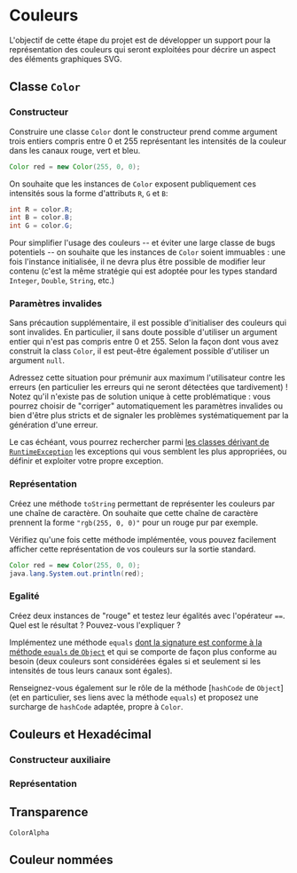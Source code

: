 Couleurs
================================================================================

L'objectif de cette étape du projet est de développer un support pour la
représentation des couleurs qui seront exploitées pour décrire un aspect
des éléments graphiques SVG.

Classe `Color`
--------------------------------------------------------------------------------

### Constructeur

Construire une classe `Color` dont le constructeur prend comme argument
trois entiers compris entre 0 et 255 représentant les intensités de la
couleur dans les canaux rouge, vert et bleu.

```java
Color red = new Color(255, 0, 0);
```

On souhaite que les instances de `Color` exposent publiquement ces
intensités sous la forme d'attributs `R`, `G` et `B`:

```java
int R = color.R;
int B = color.B;
int G = color.G;
```

Pour simplifier l'usage des couleurs -- et éviter une large classe de bugs
potentiels -- on souhaite que les instances de `Color` soient immuables : une
fois l'instance initialisée, il ne devra plus être possible de modifier
leur contenu (c'est la même stratégie qui est adoptée pour les types standard 
`Integer`, `Double`, `String`, etc.)

### Paramètres invalides

Sans précaution supplémentaire, il est possible d'initialiser des couleurs qui
sont invalides. En particulier, il sans doute possible d'utiliser un argument 
entier qui n'est pas compris entre 0 et 255. Selon la façon dont vous avez
construit la class `Color`, il est peut-être également possible d'utiliser
un argument `null`.

Adressez cette situation pour prémunir aux maximum l'utilisateur contre les
erreurs (en particulier les erreurs qui ne seront détectées que tardivement) ! 
Notez qu'il n'existe pas de solution unique à cette problématique : vous pourrez
choisir de "corriger" automatiquement les paramètres invalides ou bien d'être
plus stricts et de signaler les problèmes systématiquement par la génération 
d'une erreur.

Le cas échéant, vous pourrez rechercher parmi [les classes dérivant de
`RuntimeException`](https://docs.oracle.com/javase/8/docs/api/java/lang/RuntimeException.html)
les exceptions qui vous semblent les plus appropriées, ou définir et exploiter 
votre propre exception.

### Représentation 

Créez une méthode `toString` permettant de représenter les couleurs par une
chaîne de caractère. On souhaite que cette chaîne de caractère prennent la
forme `"rgb(255, 0, 0)"` pour un rouge pur par exemple.

Vérifiez qu'une fois cette méthode implémentée, vous pouvez facilement
afficher cette représentation de vos couleurs sur la sortie standard.

```java
Color red = new Color(255, 0, 0);
java.lang.System.out.println(red);
```

### Egalité

Créez deux instances de "rouge" et testez leur égalités avec l'opérateur `==`.
Quel est le résultat ? Pouvez-vous l'expliquer ?

Implémentez une méthode `equals` [dont la signature est conforme à la méthode
`equals` de `Object`](https://docs.oracle.com/javase/8/docs/api/java/util/Objects.html)
et qui se comporte de façon plus conforme au besoin (deux couleurs sont considérées
égales si et seulement si les intensités de tous leurs canaux sont égales).

Renseignez-vous également sur le rôle de la méthode [`hashCode` de `Object`] 
(et en particulier, ses liens avec la méthode `equals`) et proposez 
une surcharge de `hashCode` adaptée, propre à `Color`.

Couleurs et Hexadécimal
--------------------------------------------------------------------------------



### Constructeur auxiliaire

### Représentation

Transparence
--------------------------------------------------------------------------------

`ColorAlpha`

Couleur nommées
--------------------------------------------------------------------------------
